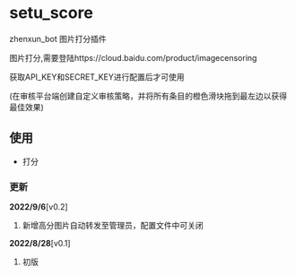 # setu_score
zhenxun_bot 图片打分插件

图片打分,需要登陆https://cloud.baidu.com/product/imagecensoring

获取API_KEY和SECRET_KEY进行配置后才可使用

(在审核平台端创建自定义审核策略，并将所有条目的橙色滑块拖到最左边以获得最佳效果)

## 使用

- 打分 

### 更新
**2022/9/6**[v0.2]

1. 新增高分图片自动转发至管理员，配置文件中可关闭

**2022/8/28**[v0.1]

1. 初版
